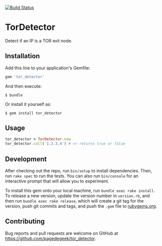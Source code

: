 [![Build Status](https://travis-ci.org/pagedegeek/tor_detector.svg?branch=master)](https://travis-ci.org/pagedegeek/tor_detector)

# TorDetector

Detect if an IP is a TOR exit node.

## Installation

Add this line to your application's Gemfile:

```ruby
gem 'tor_detector'
```

And then execute:

    $ bundle

Or install it yourself as:

    $ gem install tor_detector

## Usage

```ruby
tor_detector = TorDetector.new
tor_detector.call('1.2.3.4') # => returns true or false
```

## Development

After checking out the repo, run `bin/setup` to install dependencies. Then, run `rake spec` to run the tests. You can also run `bin/console` for an interactive prompt that will allow you to experiment.

To install this gem onto your local machine, run `bundle exec rake install`. To release a new version, update the version number in `version.rb`, and then run `bundle exec rake release`, which will create a git tag for the version, push git commits and tags, and push the `.gem` file to [rubygems.org](https://rubygems.org).

## Contributing

Bug reports and pull requests are welcome on GitHub at https://github.com/pagedegeek/tor_detector.

